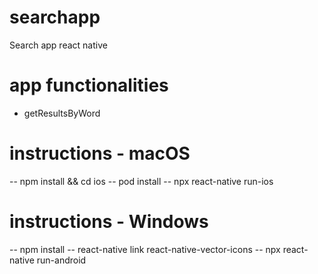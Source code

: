 # searchapp

Search app react native

# app functionalities

- getResultsByWord

# instructions - macOS

-- npm install && cd ios
-- pod install
-- npx react-native run-ios

# instructions - Windows

-- npm install
-- react-native link react-native-vector-icons
-- npx react-native run-android
